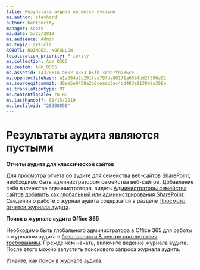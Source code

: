 ```yaml
---
title: Результаты аудита являются пустыми
ms.author: stevhord
author: bentoncity
manager: scotv
ms.date: 5/25/2018
ms.audience: Admin
ms.topic: article
ROBOTS: NOINDEX, NOFOLLOW
localization_priority: Priority
ms.collection: Adm_O365
ms.custom: Adm_O365
ms.assetid: 1437061a-a602-4853-b5fb-3cea7fd735ce
ms.openlocfilehash: e1a584a2c291faa797da80171a6594bd2f396a02
ms.sourcegitcommit: d6ea5e9458a2b8ceaab3ac4bd483e1130b9a398a
ms.translationtype: MT
ms.contentlocale: ru-RU
ms.lasthandoff: 01/15/2019
ms.locfileid: "28308890"
---
```

# <a name="auditing-results-are-blank"></a>Результаты аудита являются пустыми

 **Отчеты аудита для классической сайтов**
  
Для просмотра отчета об аудите для семейства веб-сайтов SharePoint, необходимо быть администратором семейства веб-сайтов. Добавление себя в качестве администратора, видеть [Администраторы семейства сайтов добавить как глобальный или администрирования SharePoint](https://go.microsoft.com/fwlink/?linkid=869390). Сведения о работе с журнал аудита содержатся в разделе [Просмотр отчетов журнала аудита](https://go.microsoft.com/fwlink/?linkid=395237). 
  
 **Поиск в журнале аудита Office 365**
  
Необходимо быть глобального администратора в Office 365 для работы с журналом аудита в [безопасности &amp; центре соответствия требованиям](https://protection.office.com). Прежде чем начать, включите ведение журнала аудита. После этого можно запустить поискового запроса журнала аудита. 
  
[Узнайте, как поиск в журнале аудита](https://go.microsoft.com/fwlink/?linkid=708432).
  


